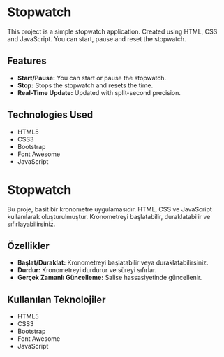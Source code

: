 # Stopwatch

This project is a simple stopwatch application. Created using HTML, CSS and JavaScript. You can start, pause and reset the stopwatch.

## Features

- **Start/Pause:** You can start or pause the stopwatch.
- **Stop:** Stops the stopwatch and resets the time.
- **Real-Time Update:** Updated with split-second precision.

## Technologies Used

- HTML5
- CSS3
- Bootstrap
- Font Awesome
- JavaScript

# Stopwatch

Bu proje, basit bir kronometre uygulamasıdır. HTML, CSS ve JavaScript kullanılarak oluşturulmuştur. Kronometreyi başlatabilir, duraklatabilir ve sıfırlayabilirsiniz.

## Özellikler

- **Başlat/Duraklat:** Kronometreyi başlatabilir veya duraklatabilirsiniz.
- **Durdur:** Kronometreyi durdurur ve süreyi sıfırlar.
- **Gerçek Zamanlı Güncelleme:** Salise hassasiyetinde güncellenir.

## Kullanılan Teknolojiler

- HTML5
- CSS3
- Bootstrap
- Font Awesome
- JavaScript
